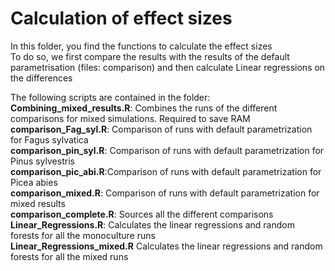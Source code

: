 # Calculation of effect sizes 

In this folder, you find the functions to calculate the effect sizes <br>
To do so, we first compare the results with the results of the default parametrisation (files: comparison) and then calculate Linear regressions on the differences <br>

The following scripts are contained in the folder: <br>
**Combining_mixed_results.R**: Combines the runs of the different comparisons for mixed simulations. Required to save RAM <br>
**comparison_Fag_syl.R**: Comparison of runs with default parametrization for Fagus sylvatica <br>
**comparison_pin_syl.R**: Comparison of runs with default parametrization for Pinus sylvestris <br>
**comparison_pic_abi.R**:Comparison of runs with default parametrization for Picea abies <br>
**comparison_mixed.R**: Comparison of runs with default parametrization for mixed results <br>
**comparison_complete.R**: Sources all the different comparisons <br>
**Linear_Regressions.R**: Calculates the linear regressions and random forests for all the monoculture runs <br> 
**Linear_Regressions_mixed.R** Calculates the linear regressions and random forests for all the mixed runs <br>
